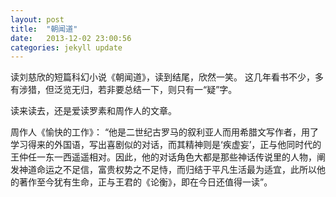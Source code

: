```yaml
---
layout: post
title:  "朝闻道"
date:   2013-12-02 23:00:56
categories: jekyll update
---
```

读刘慈欣的短篇科幻小说《朝闻道》，读到结尾，欣然一笑。
这几年看书不少，多有涉猎，但泛览无归，若非要总结一下，则只有一“疑”字。

读来读去，还是爱读罗素和周作人的文章。

周作人《愉快的工作》：
“他是二世纪古罗马的叙利亚人而用希腊文写作者，用了学习得来的外国语，写出喜剧似的对话，而其精神则是‘疾虚妄’，正与他同时代的王仲任一东一西遥遥相对。因此，他的对话角色大都是那些神话传说里的人物，阐发神道命运之不足信，富贵权势之不足恃，而归结于平凡生活最为适宜，此所以他的著作至今犹有生命，正与王君的《论衡》，即在今日还值得一读”。
